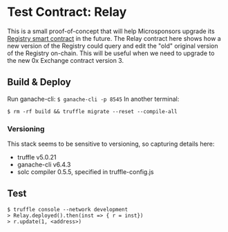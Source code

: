 # Test Contract: Relay

This is a small proof-of-concept that will help Microsponsors upgrade its [Registry smart contract](https://github.com/microsponsors/registry-contract) in the future. The Relay contract here shows how a new version of the Registry could query and edit the "old" original version of the Registry on-chain. This will be useful when we need to upgrade to the new  0x Exchange contract version 3.


## Build & Deploy
Run ganache-cli: `$ ganache-cli -p 8545`
In another terminal:
```
$ rm -rf build && truffle migrate --reset --compile-all
```

### Versioning
This stack seems to be sensitive to versioning, so capturing details here:

* truffle v5.0.21
* ganache-cli v6.4.3
* solc compiler 0.5.5, specified in truffle-config.js


## Test
```
$ truffle console --network development
> Relay.deployed().then(inst => { r = inst})
> r.update(1, <address>)
```
